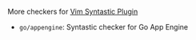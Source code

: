 More checkers for [Vim Syntastic
Plugin](https://github.com/scrooloose/syntastic)

-   `go/appengine`: Syntastic checker for Go App Engine
